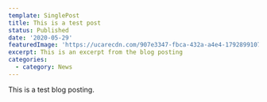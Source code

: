 ```yaml
---
template: SinglePost
title: This is a test post
status: Published
date: '2020-05-29'
featuredImage: 'https://ucarecdn.com/907e3347-fbca-432a-a4e4-179289910767/'
excerpt: This is an excerpt from the blog posting
categories:
  - category: News
---
```

This is a test blog posting.
